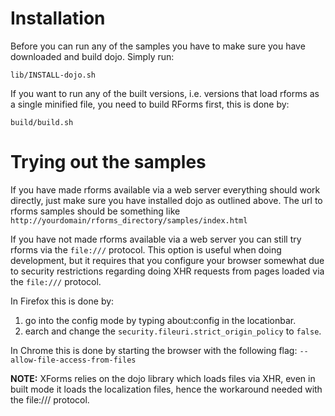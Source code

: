 # Installation #
Before you can run any of the samples you have to make sure you have
downloaded and build dojo. Simply run:
```
lib/INSTALL-dojo.sh
```

If you want to run any of the built versions, i.e. versions that load rforms
as a single minified file, you need to build RForms first, this is done by:
```
build/build.sh
```

# Trying out the samples #
If you have made rforms available via a web server everything should work directly, just make sure you have installed dojo as outlined above. The url to rforms samples should be something like `http://yourdomain/rforms_directory/samples/index.html`

If you have not made rforms available via a web server you can still try rforms via
the `file:///` protocol. This option is useful when doing development, but it requires that you configure your browser somewhat due to security restrictions regarding doing XHR requests from pages loaded via the `file:///` protocol.

In Firefox this is done by:
  1. go into the config mode by typing about:config in the locationbar.
  1. earch and change the `security.fileuri.strict_origin_policy` to `false`.

In Chrome this is done by starting the browser with the following flag:
`--allow-file-access-from-files`

**NOTE:** XForms relies on the dojo library which loads files via XHR, even in built mode it loads the localization files, hence the workaround needed with the file:/// protocol.